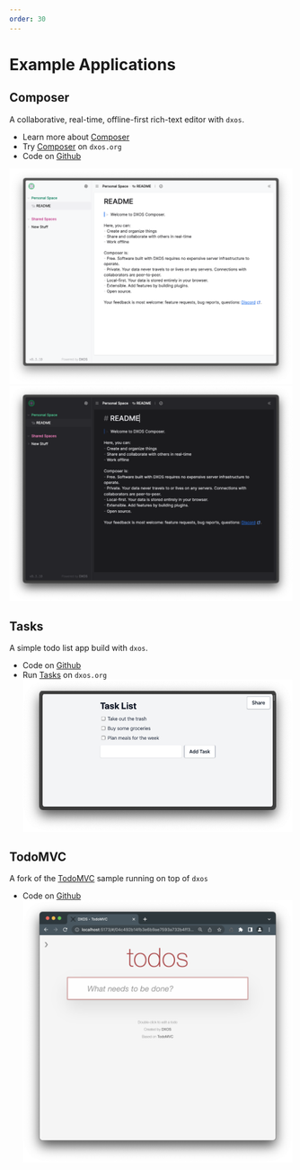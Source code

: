 ```yaml
---
order: 30
---
```


# Example Applications

## Composer

A collaborative, real-time, offline-first rich-text editor with `dxos`.

* Learn more about [Composer](https://dxos.org/composer)
* Try [Composer](http://composer.dxos.org) on `dxos.org`
* Code on [Github](https://github.com/dxos/dxos/tree/main/packages/apps/composer-app)

![composer-app](../assets/images/composer-app-light.png#light)
![composer-app](../assets/images/composer-app-dark.png#dark)

## Tasks

A simple todo list app build with `dxos`.

* Code on [Github](https://github.com/dxos/dxos/tree/main/packages/apps/tasks)
* Run [Tasks](http://tasks.dxos.org) on `dxos.org`
  ![Tasks app demo shot](../assets/images/tasks-app.png)

## TodoMVC

A fork of the [TodoMVC](https://todomvc.com/) sample running on top of `dxos`

* Code on [Github](https://github.com/dxos/dxos/tree/main/packages/apps/todomvc)
  ![todomvc-dxos](../assets/images/todomvc.png)
